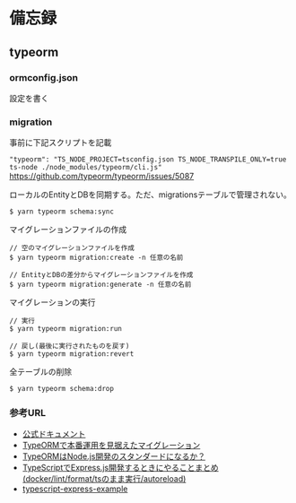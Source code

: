 # 備忘録

## typeorm

### ormconfig.json

設定を書く

### migration

事前に下記スクリプトを記載

`"typeorm": "TS_NODE_PROJECT=tsconfig.json TS_NODE_TRANSPILE_ONLY=true ts-node ./node_modules/typeorm/cli.js"`
https://github.com/typeorm/typeorm/issues/5087

ローカルのEntityとDBを同期する。ただ、migrationsテーブルで管理されない。

``` 
$ yarn typeorm schema:sync
```

マイグレーションファイルの作成

```
// 空のマイグレーションファイルを作成
$ yarn typeorm migration:create -n 任意の名前

// EntityとDBの差分からマイグレーションファイルを作成
$ yarn typeorm migration:generate -n 任意の名前
```

マイグレーションの実行

```
// 実行
$ yarn typeorm migration:run

// 戻し(最後に実行されたものを戻す)
$ yarn typeorm migration:revert
```

全テーブルの削除

```
$ yarn typeorm schema:drop
```

### 参考URL

- [公式ドキュメント](https://typeorm.io/#/)
- [TypeORMで本番運用を見据えたマイグレーション](https://qiita.com/jnst/items/9a4c1a9f15b165e0e420)
- [TypeORMはNode.js開発のスタンダードになるか？](https://qiita.com/tejitak/items/b6965380afd600db6513#%E3%81%9D%E3%81%AE%E4%BB%96typeorm%E3%81%AB%E3%81%AF%E3%81%BE%E3%81%A0%E3%81%BE%E3%81%A0%E3%82%AA%E3%82%B9%E3%82%B9%E3%83%A1%E3%81%AA%E6%A9%9F%E8%83%BD%E3%81%8C%E3%81%82%E3%82%8A%E3%81%BE%E3%81%99)
- [TypeScriptでExpress.js開発するときにやることまとめ (docker/lint/format/tsのまま実行/autoreload)](https://qiita.com/techneconn/items/012bdf1b9ff3881546b3#typescript%E5%B0%8E%E5%85%A5)
- [typescript-express-example](https://github.com/typeorm/typescript-express-example)
